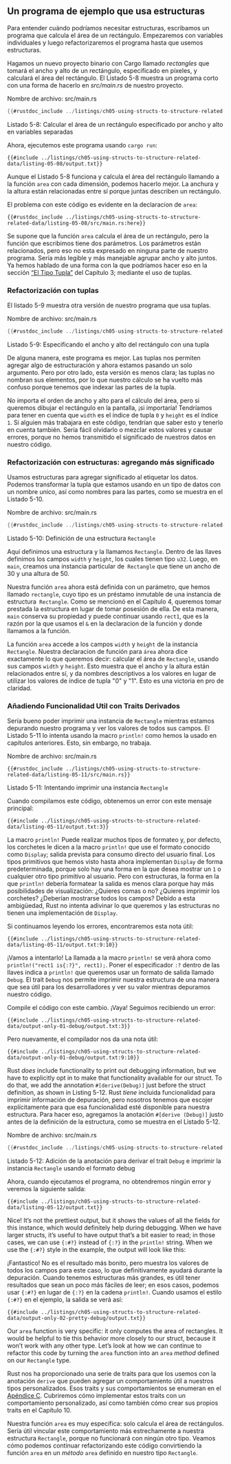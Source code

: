 ## Un programa de ejemplo que usa estructuras

Para entender cuándo podríamos necesitar estructuras, escribamos un programa que
calcula el área de un rectángulo. Empezaremos con variables individuales y luego
refactorizaremos el programa hasta que usemos estructuras.

Hagamos un nuevo proyecto binario con Cargo llamado *rectangles* que tomará
el ancho y alto de un rectángulo, especificado en píxeles, y calculará el área
del rectángulo. El Listado 5-8 muestra un programa corto con una forma de hacerlo
en *src/main.rs* de nuestro proyecto.

<span class="filename">​​Nombre de archivo: src/main.rs</span>

```rust
{{#rustdoc_include ../listings/ch05-using-structs-to-structure-related-data/listing-05-08/src/main.rs:all}}
```

<span class="caption">Listado 5-8: Calcular el área de un rectángulo
especificado por ancho y alto en variables separadas</span>

Ahora, ejecutemos este programa usando `cargo run`:

```console
{{#include ../listings/ch05-using-structs-to-structure-related-data/listing-05-08/output.txt}}
```

Aunque el Listado 5-8 funciona y calcula el área del rectángulo
llamando a la función `area` con cada dimensión, podemos hacerlo mejor. La anchura
y la altura están relacionadas entre sí porque juntas describen un rectángulo.

El problema con este código es evidente en la declaracion de `area`:

```rust,ignore
{{#rustdoc_include ../listings/ch05-using-structs-to-structure-related-data/listing-05-08/src/main.rs:here}}
```

Se supone que la función `area` calcula el área de un rectángulo, pero la
función que escribimos tiene dos parámetros. Los parámetros están relacionados, pero eso
no esta expresado en ninguna parte de nuestro programa. Sería más legible y más
manejable agrupar ancho y alto juntos. Ya hemos hablado de una forma con la que
podríamos hacer eso en la sección [“El Tipo Tupla”][the-tuple-type]<!-- ignore -->
del Capítulo 3; mediante el uso de tuplas.

### Refactorización con tuplas

El listado 5-9 muestra otra versión de nuestro programa que usa tuplas.

<span class="filename">Nombre de archivo: src/main.rs</span>

```rust
{{#rustdoc_include ../listings/ch05-using-structs-to-structure-related-data/listing-05-09/src/main.rs}}
```

<span class="caption">Listado 5-9: Especificando el ancho y alto del
rectángulo con una tupla</span>

De alguna manera, este programa es mejor. Las tuplas nos permiten agregar algo de estructuración y
ahora estamos pasando un solo argumento. Pero por otro lado, esta versión es menos
clara; las tuplas no nombran sus elementos, por lo que nuestro cálculo se ha vuelto más
confuso porque tenemos que indexar las partes de la tupla.

No importa el orden de ancho y alto para el cálculo del área, pero
si queremos dibujar el rectángulo en la pantalla, ¡si importaría! Tendríamos
para tener en cuenta que `width` es el índice de tupla `0` y `height` es el índice `1`.
Si alguien más trabajara en este código, tendrían que saber esto
y tenerlo en cuenta también. Sería fácil olvidarlo o mezclar estos
valores y causar errores, porque no hemos transmitido el significado de nuestros datos en
nuestro código.

### Refactorización con estructuras: agregando más significado

Usamos estructuras para agregar significado al etiquetar los datos. Podemos transformar la tupla
que estamos usando en un tipo de datos con un nombre unico, así como nombres para las
partes, como se muestra en el Listado 5-10.

<span class="filename">Nombre de archivo: src/main.rs</span>

```rust
{{#rustdoc_include ../listings/ch05-using-structs-to-structure-related-data/listing-05-10/src/main.rs}}
```

<span class="caption">Listado 5-10: Definición de una estructura `Rectangle`</span>

Aquí definimos una estructura y la llamamos `Rectangle`. Dentro de las llaves
definimos los campos `width` y `height`, los cuales tienen
tipo `u32`. Luego, en `main`, creamos una instancia particular de` Rectangle`
que tiene un ancho de 30 y una altura de 50.

Nuestra función `area` ahora está definida con un parámetro, que hemos llamado
`rectangle`, cuyo tipo es un préstamo inmutable de una instancia de estructura` Rectangle`.
Como se mencionó en el Capítulo 4, queremos tomar prestada la estructura en lugar de
tomar posesión de ella. De esta manera, `main` conserva su propiedad y puede continuar
usando `rect1`, que es la razón por la que usamos el `&` en la declaracion de la función y
donde llamamos a la función.

La función `area` accede a los campos `width` y `height` de la instancia `Rectangle`.
Nuestra declaracion de función para `área` ahora dice exactamente lo que queremos decir:
calcular el área de `Rectangle`, usando sus campos `width` y `height`. Esto
muestra que el ancho y la altura están relacionados entre sí, y da
nombres descriptivos a los valores en lugar de utilizar los valores de índice de tupla "0"
y "1". Esto es una victoria en pro de claridad.

### Añadiendo Funcionalidad Util con Traits Derivados

Sería bueno poder imprimir una instancia de `Rectangle` mientras estamos
depurando nuestro programa y ver los valores de todos sus campos. El Listado 5-11 lo intenta
usando la macro `println!` como hemos la usado en capítulos anteriores. Esto, sin embargo, no
trabaja.

<span class="filename">Nombre de archivo: src/main.rs</span>

```rust,ignore,does_not_compile
{{#rustdoc_include ../listings/ch05-using-structs-to-structure-related-data/listing-05-11/src/main.rs}}
```

<span class="caption">Listado 5-11: Intentando imprimir una instancia `Rectangle`</span>

Cuando compilamos este código, obtenemos un error con este mensaje principal:

```text
{{#include ../listings/ch05-using-structs-to-structure-related-data/listing-05-11/output.txt:3}}
```

La macro `println!` Puede realizar muchos tipos de formateo y, por defecto,
los corchetes le dicen a la macro `println!` que use el formato conocido como `Display`; salida prevista
para consumo directo del usuario final. Los tipos primitivos que hemos visto hasta ahora
implementan `Display` de forma predeterminada, porque solo hay una forma en la que desea mostrar
un `1` o cualquier otro tipo primitivo al usuario. Pero con estructuras, la forma en la que
`println!` debería formatear la salida es menos clara porque hay más
posibilidades de visualización: ¿Quieres comas o no? ¿Quieres imprimir los
corchetes? ¿Deberían mostrarse todos los campos? Debido a esta ambigüedad, Rust
no intenta adivinar lo que queremos y las estructuras no tienen una
implementación de `Display`.

Si continuamos leyendo los errores, encontraremos esta nota útil:

```text
{{#include ../listings/ch05-using-structs-to-structure-related-data/listing-05-11/output.txt:9:10}}
```

¡Vamos a intentarlo! La llamada a la macro `println!` se verá ahora como `println!("rect1 is{:?}", rect1);`. 
Poner el especificador `:?` dentro de las llaves indica a `println!` que queremos usar un formato de 
salida llamado `Debug`. El trait `Debug` nos permite imprimir nuestra estructura de una manera que sea útil 
para los desarrolladores y ver su valor mientras depuramos nuestro código.

Compile el código con este cambio. ¡Vaya! Seguimos recibiendo un error:

```text
{{#include ../listings/ch05-using-structs-to-structure-related-data/output-only-01-debug/output.txt:3}}
```

Pero nuevamente, el compilador nos da una nota útil:

```text
{{#include ../listings/ch05-using-structs-to-structure-related-data/output-only-01-debug/output.txt:9:10}}
```

Rust *does* include functionality to print out debugging information, but we
have to explicitly opt in to make that functionality available for our struct.
To do that, we add the annotation `#[derive(Debug)]` just before the struct
definition, as shown in Listing 5-12.
Rust *tiene* incluida funcionalidad para imprimir información de depuración, pero nosotros
tenemos que escojer explícitamente para que esa funcionalidad esté disponible para nuestra estructura.
Para hacer eso, agregamos la anotación `#[derive (Debug)]` justo antes de la definición de la 
estructura, como se muestra en el Listado 5-12.

<span class="filename">Nombre de archivo: src/main.rs</span>

```rust
{{#rustdoc_include ../listings/ch05-using-structs-to-structure-related-data/listing-05-12/src/main.rs}}
```

<span class="caption">Listado 5-12: Adición de la anotación para derivar el trait `Debug`
e imprimir la instancia `Rectangle` usando el formato debug</span>

Ahora, cuando ejecutamos el programa, no obtendremos ningún error y veremos la
siguiente salida:

```console
{{#include ../listings/ch05-using-structs-to-structure-related-data/listing-05-12/output.txt}}
```

Nice! It’s not the prettiest output, but it shows the values of all the fields
for this instance, which would definitely help during debugging. When we have
larger structs, it’s useful to have output that’s a bit easier to read; in
those cases, we can use `{:#?}` instead of `{:?}` in the `println!` string.
When we use the `{:#?}` style in the example, the output will look like this:


¡Fantastico! No es el resultado más bonito, pero muestra los valores de todos los campos
para este caso, lo que definitivamente ayudará durante la depuración. Cuando tenemos
estructuras más grandes, es útil tener resultados que sean un poco más fáciles de leer; en
esos casos, podemos usar `{:#?}` en lugar de `{:?}` en la cadena `println!`.
Cuando usamos el estilo `{:#?}` en el ejemplo, la salida se verá así:

```console
{{#include ../listings/ch05-using-structs-to-structure-related-data/output-only-02-pretty-debug/output.txt}}
```

Our `area` function is very specific: it only computes the area of rectangles.
It would be helpful to tie this behavior more closely to our 
struct, because it won’t work with any other type. Let’s look at how we can
continue to refactor this code by turning the `area` function into an `area`
*method* defined on our `Rectangle` type.

Rust nos ha proporcionado una serie de traits para que los usemos con la anotación `derive`
que pueden agregar un comportamiento útil a nuestros tipos personalizados. Esos traits y sus
comportamientos se enumeran en el [Apéndice C][app-c]<!-- ignore -->. Cubriremos cómo
implementar estos traits con un comportamiento personalizado, así como también cómo crear sus propios
traits en el Capítulo 10.

Nuestra función `area` es muy específica: solo calcula el área de rectángulos.
Sería útil vincular este comportamiento más estrechamente a nuestra estructura `Rectangle`,
porque no funcionará con ningún otro tipo. Veamos cómo podemos
continuar refactorizando este código convirtiendo la función `area` en un *método* `area`
definido en nuestro tipo `Rectangle`.

[the-tuple-type]: ch03-02-data-types.html#el-tipo-tupla
[app-c]: appendix-03-derivable-traits.md
